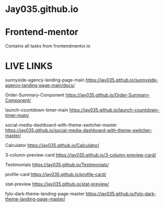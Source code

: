 # Jay035.github.io

# Frontend-mentor
Contains all tasks from frontendmentor.io

# LIVE LINKS

sunnyside-agency-landing-page-main
https://jay035.github.io/sunnyside-agency-landing-page-main/docs/

Order-Summary-Component
https://jay035.github.io/Order-Summary-Component/

launch-countdown-timer-main
https://jay035.github.io/launch-countdown-timer-main/

social-media-dashboard-with-theme-switcher-master
https://jay035.github.io/social-media-dashboard-with-theme-switcher-master/

Calculator
https://jay035.github.io/Calculator/

3-column-preview-card
https://jay035.github.io/3-column-preview-card/

Testimonials
https://jay035.github.io/Testimonials/

profile-card
https://jay035.github.io/profile-card/

stat-preview
https://jay035.github.io/stat-preview/

fylo-dark-theme-landing-page-master
https://jay035.github.io/fylo-dark-theme-landing-page-master/

